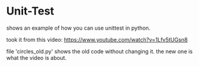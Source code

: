 # Unit-Test
shows an example of how you can use unittest in python.

took it from this video: https://www.youtube.com/watch?v=1Lfv5tUGsn8

file 'circles_old.py' shows the old code without changing it. the new one is what the video is about.
